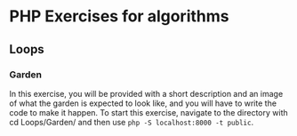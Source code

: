# PHP Exercises for algorithms

## Loops

### Garden

In this exercise, you will be provided with a short description and an image of what the garden is expected to look like, and you will have to write the code to make it happen.
To start this exercise, navigate to the directory with cd Loops/Garden/ and then use `php -S localhost:8000 -t public`.
